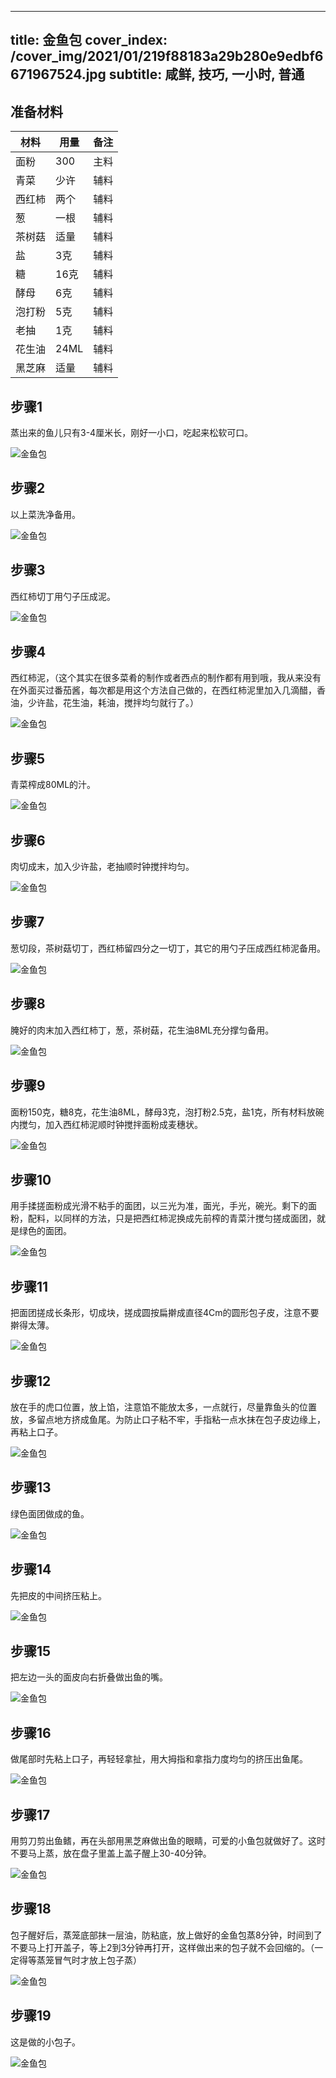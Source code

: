 
---
title: 金鱼包
cover_index: /cover_img/2021/01/219f88183a29b280e9edbf6671967524.jpg
subtitle: 咸鲜, 技巧, 一小时, 普通
---

## 准备材料

| 材料     | 用量 | 备注|
| ------- | ----- | --- |
| 面粉 | 300| 主料 |
| 青菜 | 少许| 辅料 |
| 西红柿 | 两个| 辅料 |
| 葱 | 一根| 辅料 |
| 茶树菇 | 适量| 辅料 |
| 盐 | 3克| 辅料 |
| 糖 | 16克| 辅料 |
| 酵母 | 6克| 辅料 |
| 泡打粉 | 5克| 辅料 |
| 老抽 | 1克| 辅料 |
| 花生油 | 24ML| 辅料 |
| 黑芝麻 | 适量| 辅料 |

## 步骤1

蒸出来的鱼儿只有3-4厘米长，刚好一小口，吃起来松软可口。

![金鱼包](https://i8.meishichina.com/attachment/recipe/201010/201010161942185.jpg?x-oss-process=style/p320) 

## 步骤2

以上菜洗净备用。

![金鱼包](https://i8.meishichina.com/attachment/recipe/201010/201010161943210.jpg?x-oss-process=style/p320) 

## 步骤3

西红柿切丁用勺子压成泥。

![金鱼包](https://i8.meishichina.com/attachment/recipe/201010/201010161944392.jpg?x-oss-process=style/p320) 

## 步骤4

西红柿泥，（这个其实在很多菜肴的制作或者西点的制作都有用到哦，我从来没有在外面买过番茄酱，每次都是用这个方法自己做的，在西红柿泥里加入几滴醋，香油，少许盐，花生油，耗油，搅拌均匀就行了。）

![金鱼包](https://i8.meishichina.com/attachment/recipe/201010/201010161949190.jpg?x-oss-process=style/p320) 

## 步骤5

青菜榨成80ML的汁。

![金鱼包](https://i8.meishichina.com/attachment/recipe/201010/201010161950048.jpg?x-oss-process=style/p320) 

## 步骤6

肉切成末，加入少许盐，老抽顺时钟搅拌均匀。

![金鱼包](https://i8.meishichina.com/attachment/recipe/201010/201010161950494.jpg?x-oss-process=style/p320) 

## 步骤7

葱切段，茶树菇切丁，西红柿留四分之一切丁，其它的用勺子压成西红柿泥备用。

![金鱼包](https://i8.meishichina.com/attachment/recipe/201010/201010161951501.jpg?x-oss-process=style/p320) 

## 步骤8

腌好的肉末加入西红柿丁，葱，茶树菇，花生油8ML充分撑匀备用。

![金鱼包](https://i8.meishichina.com/attachment/recipe/201010/201010161952314.jpg?x-oss-process=style/p320) 

## 步骤9

面粉150克，糖8克，花生油8ML，酵母3克，泡打粉2.5克，盐1克，所有材料放碗内搅匀，加入西红柿泥顺时钟搅拌面粉成麦穗状。

![金鱼包](https://i8.meishichina.com/attachment/recipe/201010/201010161953115.jpg?x-oss-process=style/p320) 

## 步骤10

用手揉搓面粉成光滑不粘手的面团，以三光为准，面光，手光，碗光。剩下的面粉，配料，以同样的方法，只是把西红柿泥换成先前榨的青菜汁搅匀搓成面团，就是绿色的面团。

![金鱼包](https://i8.meishichina.com/attachment/recipe/201010/201010161955315.jpg?x-oss-process=style/p320) 

## 步骤11

把面团搓成长条形，切成块，搓成圆按扁擀成直径4Cm的圆形包子皮，注意不要擀得太薄。

![金鱼包](https://i8.meishichina.com/attachment/recipe/201010/201010161955569.jpg?x-oss-process=style/p320) 

## 步骤12

放在手的虎口位置，放上馅，注意馅不能放太多，一点就行，尽量靠鱼头的位置放，多留点地方挤成鱼尾。为防止口子粘不牢，手指粘一点水抹在包子皮边缘上，再粘上口子。

![金鱼包](https://i8.meishichina.com/attachment/recipe/201010/201010161956518.jpg?x-oss-process=style/p320) 

## 步骤13

绿色面团做成的鱼。

![金鱼包](https://i8.meishichina.com/attachment/recipe/201010/201010161957326.jpg?x-oss-process=style/p320) 

## 步骤14

先把皮的中间挤压粘上。

![金鱼包](https://i8.meishichina.com/attachment/recipe/201010/201010161958242.jpg?x-oss-process=style/p320) 

## 步骤15

把左边一头的面皮向右折叠做出鱼的嘴。

![金鱼包](https://i8.meishichina.com/attachment/recipe/201010/201010162000012.jpg?x-oss-process=style/p320) 

## 步骤16

做尾部时先粘上口子，再轻轻拿扯，用大拇指和拿指力度均匀的挤压出鱼尾。

![金鱼包](https://i8.meishichina.com/attachment/recipe/201010/201010162001450.jpg?x-oss-process=style/p320) 

## 步骤17

用剪刀剪出鱼鳍，再在头部用黑芝麻做出鱼的眼睛，可爱的小鱼包就做好了。这时不要马上蒸，放在盘子里盖上盖子醒上30-40分钟。

![金鱼包](https://i8.meishichina.com/attachment/recipe/201010/201010162002331.jpg?x-oss-process=style/p320) 

## 步骤18

包子醒好后，蒸笼底部抹一层油，防粘底，放上做好的金鱼包蒸8分钟，时间到了不要马上打开盖子，等上2到3分钟再打开，这样做出来的包子就不会回缩的。（一定得等蒸笼冒气时才放上包子蒸）

![金鱼包](https://i8.meishichina.com/attachment/recipe/201010/201010162003304.jpg?x-oss-process=style/p320) 

## 步骤19

这是做的小包子。

![金鱼包](https://i8.meishichina.com/attachment/recipe/201010/201010162004052.jpg?x-oss-process=style/p320) 

